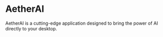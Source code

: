 # AetherAI
AetherAI is a cutting-edge application designed to bring the power of AI directly to your desktop. 
